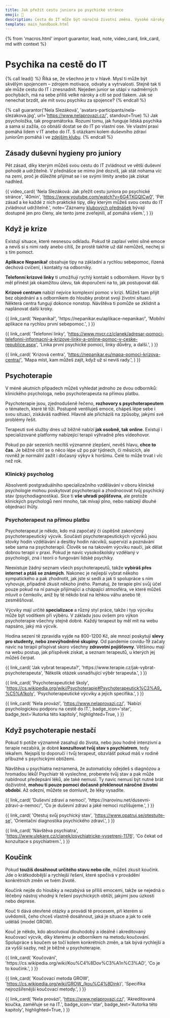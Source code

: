 ```yaml
---
title: Jak přežít cestu juniora po psychické stránce
emoji: 💆
description: Cesta do IT může být náročná životní změna. Vysoké nároky na sebe sama, srovnávání se s ostatními, nedostatek odpočinku, nejistota. Přečti si, jak se to dá zvládat.
template: main_handbook.html
---
```


{% from 'macros.html' import guarantor, lead, note, video_card, link_card, md with context %}

# Psychika na cestě do IT

{% call lead() %}
  Říká se, že všechno je to v hlavě. Mysl ti může být skvělým spojencem – zdrojem motivace, odvahy a vytrvalosti. Stejně tak ti ale může cestu do IT i znesnadnit. Nejeden junior se utápí v nadměrných pochybách, má na sebe příliš velké nároky a cítí se pod tlakem. Jak se nenechat brzdit, ale mít svou psychiku za spojence?
{% endcall %}

{% call guarantor('Nela Slezáková', 'avatars-participants/nela-slezakova.jpg', url='https://www.nelaprovazi.cz/', standout=True) %}
  Jak psycholožka, tak programátorka. Rozumí tomu, jak funguje lidská psychika a sama si zažila, co obnáší dostat se do IT po vlastní ose. Ve vlastní praxi pomáhá lidem v IT anebo do IT. S otázkami kolem duševního zdraví juniorům pomáhá i ve [zdejším klubu](../club.md).
{% endcall %}

## Zásady duševní hygieny pro juniory

Pět zásad, díky kterým můžeš svou cestu do IT zvládnout ve větší duševní pohodě a udržitelně. V přednášce se mimo jiné dozvíš, jak stát nohama víc na zemi, proč je důležité přijímat se i se svými limity anebo jak získat nadhled.

{{ video_card(
  'Nela Slezáková: Jak přežít cestu juniora po psychické stránce',
  '40min',
  'https://www.youtube.com/watch?v=6G4TKGQICw0',
  'Pět zásad a ke každé z nich praktické tipy, díky kterým můžeš svou cestu do IT zvládnout udržitelně.',
  note='Záznamy [klubových přednášek](/events/) bývají dostupné jen pro členy, ale tento jsme zveřejnili, ať pomáhá všem.',
) }}

## Když je krize

Existují situace, které nesnesou odkladu. Pokud tě zaplaví velmi silné emoce a nevíš si s nimi rady anebo cítíš, že prostě takhle už dál nemůžeš, nechej si s tím pomoct.

**Aplikace Nepanikař** obsahuje tipy na základní a rychlou sebepomoc, řízená dechová cvičení, i kontakty na odborníky.

**Telefonní krizové linky** ti umožňují rychlý kontakt s odborníkem. Hovor by ti měl přinést jak okamžitou úlevu, tak doporučení na to, jak postupovat dál.

**Krizové centrum** nabízí nejvíce komplexní pomoc v krizi. Můžeš tam přijít bez objednání a s odborníkem do hloubky probrat svoji životní situaci. Některá centra fungují dokonce nonstop. Návštěva ti pomůže se zklidnit a naplánovat další kroky.

<div class="link-cards">
  {{ link_card(
    'Nepanikař',
    'https://nepanikar.eu/aplikace-nepanikar/',
    'Mobilní aplikace na rychlou první sebepomoc.',
  ) }}

  {{ link_card(
    'Telefonní linky',
    'https://www.mvcr.cz/clanek/adresar-pomoci-telefonni-informacni-a-krizove-linky-a-online-pomoc-v-ceske-republice.aspx',
    'Linka první psychické pomoci, linky důvěry, a další.',
  ) }}

  {{ link_card(
    'Krizová centra',
    'https://nepanikar.eu/mapa-pomoci-krizova-centra/',
    'Mapa míst, kam můžeš zajít, když už si nevíš rady.',
  ) }}
</div>

## Psychoterapie

V méně akutních případech můžeš vyhledat jednoho ze dvou odborníků: klinického psychologa, nebo psychoterapeuta na přímou platbu.

Psychoterapie jsou, zjednodušeně řečeno, **rozhovory s psychoterapeutem** o tématech, které tě tíží. Postupně ventiluješ emoce, chápeš lépe sebe i svou situaci, získáváš nadhled. Hlavně ale přicházíš na způsoby, jakými své problémy řešit.

Terapeuti své služby dnes už běžně nabízí **jak osobně, tak online**. Existují i specializované platformy nabízející terapii výhradně přes videohovor.

Pokud po pár sezeních necítíš významné zlepšení, nevěš hlavu, **chce to čas**. Je běžné cítit se o něco lépe už po pár týdnech, či měsících, ale rovněž je normální zažít i dočasný výkyv k horšímu. Celé to může trvat i víc než rok.

### Klinický psycholog

Absolventi postgraduálního specializačního vzdělávání v oboru klinické psychologie mohou poskytovat psychoterapii a zhodnocovat tvůj psychický stav (psychodiagnostika). Sice ti **vše uhradí pojišťovna**, ale protože klinických psychologů není mnoho, tak mívají plno, nebo nabízejí dlouhé objednací lhůty.

### Psychoterapeut na přímou platbu

Psychoterapeut je někdo, kdo má započatý či úspěšně zakončený psychoterapeutický výcvik. Součástí psychoterapeutických výcviků jsou stovky hodin vzdělávání a desítky hodin nácviků, supervizí a poznávání sebe sama na psychoterapii. Člověk se na takovém výcviku naučí, jak dělat dobrou terapii v praxi. Pokud je navíc vysokoškolsky vzdělaný v psychologii, zná i teorii o fungování lidské psychiky.

Neexistuje žádný seznam všech psychoterapeutů, takže **vybíráš přes internet a ptáš se známých**. Nakonec je nejlepší vybrat někoho sympatického a pak zhodnotit, jak jste si sedli a jak ti spolupráce s ním vyhovuje, případně zkusit někoho jiného. Pamatuj, že terapie plní svůj účel pouze pokud na ní panuje přijímající a chápající atmosféra, ve které můžeš mluvit o čemkoliv, aniž by tě někdo bral na lehkou váhu anebo tě zesměšňoval.

Výcviky mají určité **specializace** a různý styl práce, takže i typ výcviku může být vodítkem při výběru. V základu jsou ovšem pro výkon psychoterapie všechny stejně dobré. Každý terapeut by měl mít na webu napsáno, jaký má výcvik.

Hodina sezení tě zpravidla vyjde na 800-1200 Kč, ale mnozí poskytují **slevy pro studenty, nebo znevýhodněné skupiny**. Od pandemie covidu-19 začaly navíc na terapii přispívat skoro všechny **zdravotní pojišťovny**. Většinou mají na webu postup, jak příspěvek získat, a seznam terapeutů, u kterých jej můžeš čerpat.

<div class="link-cards">
  {{ link_card(
    'Jak vybrat terapeuta?',
    'https://www.terapie.cz/jak-vybrat-psychoterapeuta',
    'Několik otázek usnadňující výběr terapeuta.',
  ) }}

  {{ link_card(
    'Psycho­terapeu­tic­ké školy',
    'https://cs.wikipedia.org/wiki/Psychoterapie#Psychoterapeutick%C3%A9_%C5%A1koly',
    'Psycho­terapeu­tic­ké výcviky a jejich specifika.',
  ) }}

  {{ link_card(
    'Nela provází',
    'https://www.nelaprovazi.cz/',
    'Nabízí psychologickou podporu na cestě do IT.',
    badge_icon='star',
    badge_text='Autorka této kapitoly',
    highlighted=True,
  ) }}
</div>

## Když psychoterapie nestačí

Pokud ti potíže významně zasahují do života, nebo jsou hodně intenzivní a terapie nezabírá, je dobré **konzultovat tvůj stav s psychiatrem**, tedy lékařem. Nejspíš to doporučí i tvůj terapeut, obzvlášť pokud máš v rodině příbuzné s psychickými obtížemi.

Návštěva u psychiatra neznamená, že automaticky odejdeš s diagnózou a hromadou léků! Psychiatr tě vyslechne, proberete tvůj stav a pak může nabídnout předepsání léků, ale také nemusí. Ty navíc nemusí být nutné brát doživotně, **mohou ti pouze pomoci dočasně překlenout náročné životní období**. Až odezní, můžete se domluvit, že léky vysadíte.

<div class="link-cards">
  {{ link_card(
    'Duševní zdraví a nemoci',
    'https://narovinu.net/dusevni-zdravi-a-nemoc/',
    'Co je duševní zdraví a jaké nemoci rozlišujeme.',
  ) }}

  {{ link_card(
    'Otestuj svůj psychický stav',
    'https://www.opatruj.se/otestujte-se',
    'Orientační diagnostika psychického zdraví.',
  ) }}

  {{ link_card(
    'Návštěva psychiatra',
    'https://www.ulekare.cz/clanek/psychiatricke-vysetreni-1176',
    'Co čekat od konzultace s psychiatrem.',
  ) }}
</div>

## Koučink

Pokud **toužíš dosáhnout určitého stavu nebo cíle**, můžeš zkusit koučink. Jde o krátkodobější a rychlejší řešení, které spočívá v provádění konkrétních změn ve tvém životě.

Koučink nejde do hloubky a nezabývá se příliš emocemi, takže se nejedná o léčebný nástroj vhodný k řešení psychických obtíží, jakými jsou úzkosti nebo deprese.

Kouč ti dává otevřené otázky a provádí tě procesem, při kterém si uvědomíš, čeho chceš vlastně dosáhnout, jaká je situace a jak to celé uděláš (model GROW).

Kouč je někdo, kdo absolvoval dlouhodobý a ideálně i akreditovaný koučovací výcvik, díky kterému je odborníkem na metodu koučování. Spolupráce s koučem se točí kolem konkrétních změn, a tak bývá rychlejší a za vyšší sazby, než je běžné u psychoterapie.

<div class="link-cards">
  {{ link_card(
    'Koučování',
    'https://cs.wikipedia.org/wiki/Kou%C4%8Dov%C3%A1n%C3%AD',
    'Co je to koučink.',
  ) }}

  {{ link_card(
    'Koučovací metoda GROW',
    'https://cs.wikipedia.org/wiki/GROW_(kou%C4%8Dink)',
    'Specifika nejrozšířenější koučovací metody.',
  ) }}

  {{ link_card(
    'Nela provází',
    'https://www.nelaprovazi.cz/',
    'Akreditovaná koučka, zaměřuje se na IT.',
    badge_icon='star',
    badge_text='Autorka této kapitoly',
    highlighted=True,
  ) }}
</div>


<!-- {#

feedback na stránku https://discord.com/channels/769966886598737931/789046675247333397/1025450055999692910

https://www.heroine.cz/zeny-it/6341-syndrom-podvodnice-vas-pri-praci-v-it-snadno-dozene-jak-proti-nemu-bojovat

Don’t compare yourself
https://twitter.com/traversymedia/status/1298585427016908801

6, 8 - nepropadej panice
https://www.youtube.com/playlist?list=PLhB6F20C-jTPITEXEHus6fVZDfNxzRbv_

workoholismus
https://discord.com/channels/769966886598737931/864434067968360459/900281705246633995

Ahoj :-) tohle mi připadá supr! Sám jsem tím trpěl, teď už tolik ne. A věřím, že spousta juniorů a zvlášť juniorek má tenhle syndrom. Tak jsem si říkal, že by tě to mohlo zaujmout... https://www.youtube.com/watch?v=l_Vqp1dPuPo

Produktivita
https://discord.com/channels/769966886598737931/864434067968360459/901243092856889384

--- https://discord.com/channels/769966886598737931/789107031939481641/999239037187534898
Na "jak zvýšit psychickou odolnost" jsou psaný celý knížky 😄 ale já osobně jsem spíš zastánce toho, že tě zocelují náročné životní situace, které jsi překonal. Je rozdíl mezi eustresem a distresem, eustres je mírný a nabudí tě k lepšímu výkonu, distres už je za hranou a tvůj výkon zhorší. Můj tip na snížení stresu je určitě nácvik. Kognitivně behaviorální terapie vystavování se podnětům, které způsobují úzkost hodně propaguje, a funguje to. Takže poprosit někoho blízkého, ať se mnou simuluje pohovorovou situaci může snížit stres při samotném pohovoru.
---


--- https://discord.com/channels/769966886598737931/864434067968360459/997241498452111441
Teď jsem narazil na velice zajímavou myšlenku, která by mohla rozproudit diskuzi. Čtu zrovna knihu Psychologie peněz (všiml jsem si ze téma financí se tu někde nedávno řešilo) a velice mě tam zaujala myšlenka toho, že pokud člověk zjistí, že chce najednou dělat něco nového (třeba nastartovat kariéru v IT jako asi většina z nás) tak má tendenci se na to až nezdravě soustředit. Plus ho k tomu ještě svírá lítost, že obětoval tolik času něčemu jinému co zrovna opouští a takovéto “kéž bych začal dřív” mu může dost ublížit. Co vy na to? Znáte to? Já osobně jsem s tímhle pocitem bojoval dost dlouhou dobu. Jednou za čas mě to přepadne, ale naučil jsem se s tím pracovat a soustředit se na fakt, že vše v životě má své opodstatnění a vše má svůj čas. Proto taky třeba tolik nespěchám na učení a je to pro mě až na druhém místě za rodinou. 😊
---


--- https://discord.com/channels/769966886598737931/864434067968360459/980834407839571988
Velmi dobrá otázka, já si myslím, že např. 1) ti psychické obtíže zasahují do života - způsobují problémy v práci, vztazích... 2) ostatní ti říkají, že to už není normální, 3) můžeš si udělat screening, který zaštituje Národní ústav duševního zdraví https://www.opatruj.se/otestujte-se .... 4) + pokud máš v rodině historii duševních obtíží, tak je to další důvod
---


--- https://discord.com/channels/769966886598737931/788826407412170752/972950345863028737
Strach a vzrušení před prvním zveřejněním životopisu…, před prvním pohovorem…, před nástupem do práce… Už vím, že mě chtějí, mám domluvenou pozici i mzdu, a přece se to první pracovní ráno cítím jako kdybych šla k maturitě. Sevřená nervozitou, plná očekávání. Co se bude dít první den? A co ty dny další?
Obecně je nástupní den hlavně o setkání a poznání prostředí, vyřízení administrace, předání notebooku a mobilu, přidělení práv a přístupů, absolvování prvních „školení“ o firmě, práci, režimu, atd. Informace jsem hltala možná až moc vehementně, nevím proč jsem si myslela, že musím nasadit vražedné tempo a všechno si hned zapamatovat… Měla jsem toho tak plnou hlavu, že jsem v noci neusnula.
Druhý den jsem nastoupila na projekt do jiné společnosti. Takže stejné kolečko co předchozí den: další nové prostředí, setkání, administrace, notebook, školení… někdy jste na tom tak dobře, že přijdete, první den dostanete notebook a smlouvu, druhý den vám zařídí přístupy a vysvětlí práci, a třetí den už přispíváte jako plnohodnotný člen týmu. Mně se ty dny změnily v týdny (slabina korporátů), takže třeba první měsíc jsem dost intenzivně bojovala se strachem z vyhazovu a s pocitem, že jsem tam k ničemu, protože „nic neprogramuji a jen čtu dokumentaci“ k projektu. Ale v týmu se vědělo, že jsem úplný nováček a zaškoluji se na nových technologiích, takže všichni byli klidní, nápomocní a já se postupně uklidňovala taky… Hlavně díky rozhovorům v kuchyňkách a na obědech (které vřele doporučuji), protože jsem se dozvěděla, že i mým kolegům trval proces rozkoukávání dlouho, že je to normální, pochopitelné, že není kam spěchat, mám být v klidu a pokud budou mít pocit, že bych „měla zrychlit“, určitě to jasně řeknou – opadly tak moje obavy, že bych ze dne na den dostala smsku, ať už do práce nechodím. Postupně jsem začala psát kód a těšilo mě, že byl schvalován bez připomínek a s pochvalou, že mi to jde. Takže nevzdávejte to!
---


--- https://discord.com/channels/769966886598737931/1089542061910413345/1089645111840886836
Ahoj Jamébo, vítej v klubu.
Máš tedy v životě aktuálně řádně naloženo, ne že ne. 😓
Jsme sice stejně staří a už sem taky nějakou tou krizí prošel, ale jako bezdětný, si tohle neumím moc představit. 😮

Co si představit umím, je to, co je potřeba pro změnu kariéry do IT, protože posledních několik let tím lidi provázím.

Ne všem se to povede a ty důvody jsou v naprosté většině stejné:
🪫 nejsou na tom psychicky dobře, vyhoření, deprese, rozpad vztahu, to všechno je často bohužel smrtelná rána téhle snaze, prostě už nemáš energii
💸 nemají dost finančních rezerv: není to levné, místo práce se učit, platit kurzy, hledání práce taky trvá, nástupní peníze v IT nejsou žádná výhra (pořád není výjimkou 30 hrubého za fulltime) i když to samozřejmě stoupá relativně rychle
🫂 chybí podpora partnerů / rodiny / okolí: tohle je trochu propojené s těmi předchozími, okolí ti to může financovat, hlídat děti a vůbec ten pocit, že ti někdo blízký říká, že to zvládneš je taky dost důležitej.

A teď když se touhle optikou dívám na tvoji situaci, jak ji tu popisuješ, tak kromě odhodlání, které z toho cítím (respekt!), tam vidím i dost rizik. Trh aktuálně taky není na tvé straně, poněkud to vychladlo a je potřeba umět víc a práci juniorům trvá najít déle než třeba před rokem.

Nerad bych tě tím demotivoval, ale v tvé situaci asi nemůžeš moc riskovat a jít do toho po hlavě bez ohledu na šance a je proto na místě spíš opatrnější přístup. ☹️

Zkusme přijít na nějakou cestu, jak by to mohlo jít. 🤔
---




--- https://discord.com/channels/769966886598737931/864434067968360459/1108854118119919667
Zajímavá pomůcka 🙂 https://www.starterstory.com/how-to-say-no
---


--- https://discord.com/channels/769966886598737931/864434067968360459/1111537040358654012
Vykouklo na mě na <:facebook:976201141924802580>: https://www.elsa.cvut.cz/wp-content/uploads/2022/11/manual-dusevniho-zdravi-vysokoskolaka.pdf
---


#} -->
